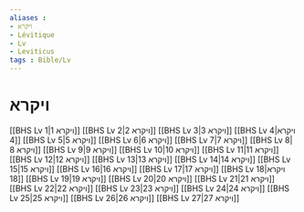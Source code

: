 ```yaml
---
aliases : 
- ויקרא
- Lévitique
- Lv
- Leviticus
tags : Bible/Lv
---
```


# ויקרא

[[BHS Lv 1|ויקרא 1]]
[[BHS Lv 2|ויקרא 2]]
[[BHS Lv 3|ויקרא 3]]
[[BHS Lv 4|ויקרא 4]]
[[BHS Lv 5|ויקרא 5]]
[[BHS Lv 6|ויקרא 6]]
[[BHS Lv 7|ויקרא 7]]
[[BHS Lv 8|ויקרא 8]]
[[BHS Lv 9|ויקרא 9]]
[[BHS Lv 10|ויקרא 10]]
[[BHS Lv 11|ויקרא 11]]
[[BHS Lv 12|ויקרא 12]]
[[BHS Lv 13|ויקרא 13]]
[[BHS Lv 14|ויקרא 14]]
[[BHS Lv 15|ויקרא 15]]
[[BHS Lv 16|ויקרא 16]]
[[BHS Lv 17|ויקרא 17]]
[[BHS Lv 18|ויקרא 18]]
[[BHS Lv 19|ויקרא 19]]
[[BHS Lv 20|ויקרא 20]]
[[BHS Lv 21|ויקרא 21]]
[[BHS Lv 22|ויקרא 22]]
[[BHS Lv 23|ויקרא 23]]
[[BHS Lv 24|ויקרא 24]]
[[BHS Lv 25|ויקרא 25]]
[[BHS Lv 26|ויקרא 26]]
[[BHS Lv 27|ויקרא 27]]
